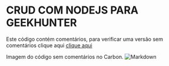 # CRUD COM NODEJS PARA GEEKHUNTER

Este código contém comentários, para verificar uma versão sem comentários clique aqui [clique aqui](https://gist.github.com/brendonguedes/a80a11dc7979bbc8fbece728976de0f0)

Imagem do código sem comentários no Carbon. ![Markdown](https://carbon.now.sh/?bg=rgba(144%252C19%252C254%252C1)&t=dracula&wt=none&l=javascript&ds=true&dsyoff=20px&dsblur=68px&wc=true&wa=true&pv=56px&ph=56px&ln=false&fl=1&fm=Hack&fs=14px&lh=133%2525&si=false&es=4x&wm=false&code=const%252520express%252520%25253D%252520require('express')%25253B%25250A%25250Aconst%252520server%252520%25253D%252520express()%25253B%25250A%25250Aserver.use(express.json())%25253B%25250A%25250Aconst%252520geeks%252520%25253D%252520%25255B'Brendon'%25252C%252520'Lara'%25252C%252520'Gregory'%25252C%252520'Hunter'%25255D%25253B%25250A%25250Aserver.use((req%25252C%252520res%25252C%252520next)%252520%25253D%25253E%252520%25257B%25250A%252520%252520%25250A%252520%252520console.time('Request')%25253B%25250A%252520%252520console.log(%252560M%2525C3%2525A9todo%25253A%252520%252524%25257Breq.method%25257D%25253B%252520URL%25253A%252520%252524%25257Breq.url%25257D%25253B%252520%252560)%25253B%25250A%252520%252520%25250A%252520%252520next()%25253B%25250A%25250A%252520%252520console.log('Finalizou')%25253B%25250A%252520%252520console.timeEnd('Request')%25253B%25250A%25257D)%25253B%25250A%25250Afunction%252520checkGeekExists(req%25252C%252520res%25252C%252520next)%252520%25257B%25250A%252520%252520if%252520(!req.body.name)%252520%25257B%25250A%252520%252520%252520%252520return%252520res.status(400).json(%25257B%252520error%25253A%252520'geek%252520name%252520is%252520required'%252520%25257D)%25253B%252520%252520%252520%252520%25250A%252520%252520%25257D%25250A%252520%252520return%252520next()%25253B%25250A%25257D%252520%25250A%252520%252520%25250Afunction%252520checkGeekInArray(req%25252C%252520res%25252C%252520next)%252520%25257B%25250A%252520%252520const%252520geek%252520%25253D%252520geeks%25255Breq.params.index%25255D%25253B%25250A%252520%252520if%252520(!geek)%252520%25257B%25250A%252520%252520%252520%252520return%252520res.status(400).json(%25257B%252520error%25253A%252520'geek%252520does%252520not%252520exists'%252520%25257D)%25253B%25250A%252520%252520%25257D%25250A%252520%252520req.geek%252520%25253D%252520geek%25253B%25250A%25250A%252520%252520return%252520next()%25253B%25250A%25257D%25250A%25250Aserver.get('%25252Fgeeks'%25252C%252520(req%25252C%252520res)%252520%25253D%25253E%252520%25257B%25250A%252520%252520return%252520res.json(geeks)%25253B%25250A%25257D)%25250A%25250Aserver.get('%25252Fgeeks%25252F%25253Aindex'%25252C%252520checkGeekInArray%25252C%252520(req%25252C%252520res)%252520%25253D%25253E%252520%25257B%25250A%252520%252520return%252520res.json(req.geek)%25253B%25250A%25257D)%25250A%25250Aserver.post('%25252Fgeeks'%25252C%252520checkGeekExists%25252C%252520(req%25252C%252520res)%252520%25253D%25253E%252520%25257B%25250A%252520%252520const%252520%25257B%252520name%252520%25257D%252520%25253D%252520req.body%25253B%25250A%252520%252520geeks.push(name)%25253B%25250A%252520%252520return%252520res.json(geeks)%25253B%25250A%25257D)%25250A%25250Aserver.put('%25252Fgeeks%25252F%25253Aindex'%25252C%252520checkGeekInArray%25252C%252520checkGeekExists%25252C%252520(req%25252C%252520res)%252520%25253D%25253E%252520%25257B%25250A%252520%252520const%252520%25257B%252520index%252520%25257D%252520%25253D%252520req.params%25253B%25250A%252520%252520const%252520%25257B%252520name%252520%25257D%252520%25253D%252520req.body%25253B%25250A%252520%252520geeks%25255Bindex%25255D%252520%25253D%252520name%25253B%25250A%252520%252520return%252520res.json(geeks)%25253B%25250A%25257D)%25253B%25250A%25250Aserver.delete('%25252Fgeeks%25252F%25253Aindex'%25252C%252520checkGeekInArray%25252C%252520(req%25252C%252520res)%252520%25253D%25253E%252520%25257B%25250A%252520%252520const%252520%25257B%252520index%252520%25257D%252520%25253D%252520req.params%25253B%25250A%25250A%252520%252520geeks.splice(index%25252C%2525201)%25253B%25250A%252520%252520return%252520res.send()%25253B%25250A%25257D)%25253B%25250A%25250Aserver.listen(3000)%25253B%25250A%25250A%25252F%25252F%252520CRUD%252520with%252520NODEJS%252520developed%252520by%252520Brendon%252520Guedes%252520%2525F0%25259F%252592%25259C)

